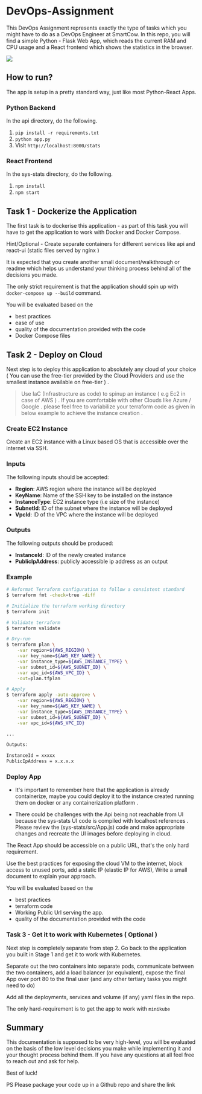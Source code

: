 # DevOps-Assignment

This DevOps Assignment represents exactly the type of tasks which you might have to do as a DevOps Engineer at SmartCow. In this repo, you will find a simple Python - Flask Web App, which reads the current RAM and CPU usage and a React frontend which shows the statistics in the browser.

![](./img/readme.jpg)

## How to run?

The app is setup in a pretty standard way, just like most Python-React Apps.

### Python Backend
In the api directory, do the following. 
1. `pip install -r requirements.txt`
2. `python app.py`
3. Visit `http://localhost:8000/stats`



### React Frontend
In the sys-stats directory, do the following.
1. `npm install`
2. `npm start`

## Task 1 - Dockerize the Application

The first task is to dockerise this application - as part of this task you will have to get the application to work with Docker and Docker Compose. 


Hint/Optional - Create separate containers for different services like api and react-ui (static files served by nginx )  

It is expected that you create another small document/walkthrough or readme which helps us understand your thinking process behind all of the decisions you made. 

The only strict requirement is that the application should spin up with `docker-compose up --build` command. 

You will be evaluated based on the
* best practices
* ease of use
* quality of the documentation provided with the code
* Docker Compose files 




## Task 2 - Deploy on Cloud

Next step is to deploy this application to absolutely any cloud of your choice ( You can use the free-tier provided by the Cloud Providers and use the smallest instance available on free-tier ) . 

> Use IaC (Infrastructure as code) to spinup an instance ( e.g Ec2 in case of AWS ) . If you are comfortable with other Clouds like Azure / Google . 
please feel free to variabilize your terraform code as given in below example to achieve the instance creation . 



### Create EC2 Instance

Create an EC2 instance with a Linux based OS that is accessible over the internet via SSH.

### Inputs
The following inputs should be accepted:

- **Region**: AWS region where the instance will be deployed
- **KeyName**: Name of the SSH key to be installed on the instance
- **InstanceType**: EC2 instance type (i.e size of the instance)
- **SubnetId**: ID of the subnet where the instance will be deployed
- **VpcId**: ID of the VPC where the instance will be deployed

### Outputs
The following outputs should be produced:

- **InstanceId**: ID of the newly created instance
- **PublicIpAddress**: publicly accessible ip address as an output

### Example

```sh
# Reformat Terraform configuration to follow a consistent standard
$ terraform fmt -check=true -diff

# Initialize the terraform working directory
$ terraform init

# Validate terraform
$ terraform validate

# Dry-run
$ terraform plan \
    -var region=${AWS_REGION} \
    -var key_name=${AWS_KEY_NAME} \
    -var instance_type=${AWS_INSTANCE_TYPE} \
    -var subnet_id=${AWS_SUBNET_ID} \
    -var vpc_id=${AWS_VPC_ID} \
    -out=plan.tfplan

# Apply
$ terraform apply -auto-approve \
    -var region=${AWS_REGION} \
    -var key_name=${AWS_KEY_NAME} \
    -var instance_type=${AWS_INSTANCE_TYPE} \
    -var subnet_id=${AWS_SUBNET_ID} \
    -var vpc_id=${AWS_VPC_ID}

...

Outputs:

InstanceId = xxxxx
PublicIpAddress = x.x.x.x
```


### Deploy App

- It's important to remember here that the application is already containerize, maybe you could deploy it to the instance created running them on docker or any containerization platform .

- There could be challenges with the Api being not reachable from UI because the sys-stats UI code is compiled with localhost references . 
Please review the (sys-stats/src/App.js) code and make appropriate changes and recreate the UI images before  deploying in cloud.



The React App should be accessible on a public URL, that's the only hard requirement. 




Use the best practices for exposing the cloud VM to the internet, block access to unused ports, add a static IP (elastic IP for AWS),  Write a small document to explain your approach.

You will be evaluated based on the

* best practices
* terraform code
* Working Public Url serving the app.
* quality of the documentation provided with the code







### Task 3 - Get it to work with Kubernetes ( Optional )

Next step is completely separate from step 2. Go back to the application you built in Stage 1 and get it to work with Kubernetes.

Separate out the two containers into separate pods, communicate between the two containers, add a load balancer (or equivalent), expose the final App over port 80 to the final user (and any other tertiary tasks you might need to do)

Add all the deployments, services and volume (if any) yaml files in the repo.

The only hard-requirement is to get the app to work with `minikube`

## Summary

This documentation is supposed to be very high-level, you will be evaluated on the basis of the low level decisions you make while implementing it and your thought process behind them. If you have any questions at all feel free to reach out and ask for help.

Best of luck!

PS Please package your code up in a Github repo and share the link



